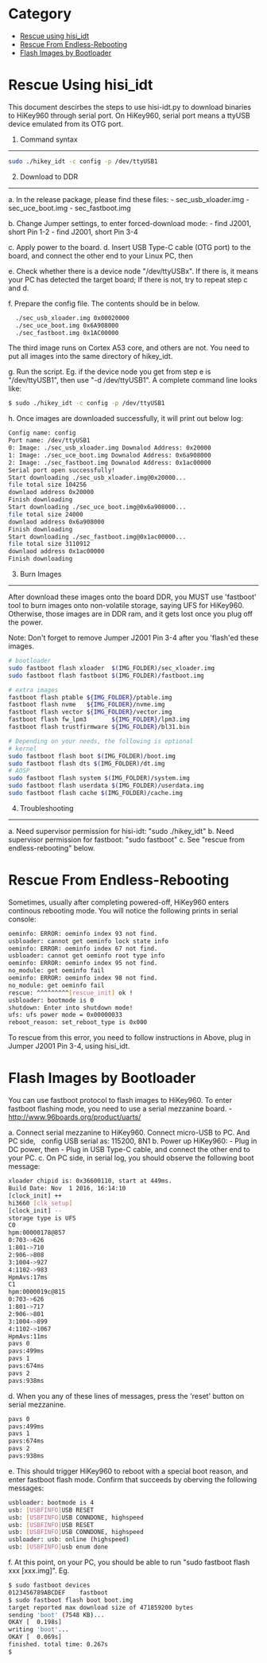 Category
========
* [Rescue using hisi_idt](https://github.com/96boards-hikey/tools-images-hikey960/blob/master/README.md#rescue-using-hisi_idt)
* [Rescue From Endless-Rebooting](https://github.com/96boards-hikey/tools-images-hikey960/blob/master/README.md#rescue-from-endless-rebooting) 
* [Flash Images by Bootloader](https://github.com/96boards-hikey/tools-images-hikey960/blob/master/README.md#flash-images-by-bootloader)
  
Rescue Using hisi_idt
=====================

This document descirbes the steps to use hisi-idt.py to download binaries to HiKey960 through serial port. On HiKey960, serial port means a ttyUSB device emulated from its OTG port.

1. Command syntax
-----------------
```sh
sudo ./hikey_idt -c config -p /dev/ttyUSB1
```

2. Download to DDR
------------------

a.  In the release package, please find these files:
	- sec_usb_xloader.img
	- sec_uce_boot.img
	- sec_fastboot.img

b.  Change Jumper settings, to enter forced-download mode:
	- find J2001, short Pin 1-2
	- find J2001, short Pin 3-4

c.  Apply power to the board.
d.  Insert USB Type-C cable (OTG port) to the board, and connect the other end
    to your Linux PC, then

e.  Check whether there is a device node "/dev/ttyUSBx". If there is, it means
    your PC has detected the target board; If there is not, try to repeat
    step c and d.

f.  Prepare the config file. The contents should be in below.	
```sh
  ./sec_usb_xloader.img 0x00020000
  ./sec_uce_boot.img 0x6A908000
  ./sec_fastboot.img 0x1AC00000
```
The third image runs on Cortex A53 core, and others are not. You need to put all images into the same directory of hikey_idt.

g.  Run the script. Eg. if the device node you get from step e is
    "/dev/ttyUSB1", then use "-d /dev/ttyUSB1". A complete command line looks
    like:
```sh
$ sudo ./hikey_idt -c config -p /dev/ttyUSB1
```

h. Once images are downloaded successfully, it will print out below log:
```sh
Config name: config
Port name: /dev/ttyUSB1
0: Image: ./sec_usb_xloader.img Downalod Address: 0x20000
1: Image: ./sec_uce_boot.img Downalod Address: 0x6a908000
2: Image: ./sec_fastboot.img Downalod Address: 0x1ac00000
Serial port open successfully!
Start downloading ./sec_usb_xloader.img@0x20000...
file total size 104256
downlaod address 0x20000
Finish downloading
Start downloading ./sec_uce_boot.img@0x6a908000...
file total size 24000
downlaod address 0x6a908000
Finish downloading
Start downloading ./sec_fastboot.img@0x1ac00000...
file total size 3110912
downlaod address 0x1ac00000
Finish downloading
```

3. Burn Images
--------------

After download these images onto the board DDR, you MUST use 'fastboot' tool to burn images onto non-volatile storage, saying UFS for HiKey960. Otherwise, those images are in DDR ram, and it gets lost once you plug off the power.

Note: Don't forget to remove Jumper J2001 Pin 3-4 after you 'flash'ed these images.
```sh
# bootloader
sudo fastboot flash xloader  $(IMG_FOLDER)/sec_xloader.img
sudo fastboot flash fastboot $(IMG_FOLDER)/fastboot.img

# extra images
fastboot flash ptable ${IMG_FOLDER}/ptable.img
fastboot flash nvme   ${IMG_FOLDER}/nvme.img
fastboot flash vector ${IMG_FOLDER}/vector.img
fastboot flash fw_lpm3       ${IMG_FOLDER}/lpm3.img
fastboot flash trustfirmware ${IMG_FOLDER}/bl31.bin

# Depending on your needs, the following is optional
# kernel
sudo fastboot flash boot $(IMG_FOLDER)/boot.img
sudo fastboot flash dts $(IMG_FOLDER)/dt.img
# AOSP
sudo fastboot flash system $(IMG_FOLDER)/system.img
sudo fastboot flash userdata $(IMG_FOLDER)/userdata.img
sudo fastboot flash cache $(IMG_FOLDER)/cache.img
```

4. Troubleshooting
------------------
a.  Need supervisor permission for hisi-idt: "sudo ./hikey_idt"
b.  Need supervisor permission for fastboot: "sudo fastboot"
c.  See "rescue from endless-rebooting" below.

Rescue From Endless-Rebooting
=============================

Sometimes, usually after completing powered-off, HiKey960 enters continous rebooting mode. You will notice the following prints in serial console:

```sh
oeminfo: ERROR: oeminfo index 93 not find.
usbloader: cannot get oeminfo lock state info
oeminfo: ERROR: oeminfo index 67 not find.
usbloader: cannot get oeminfo root type info
oeminfo: ERROR: oeminfo index 95 not find.
no_module: get oeminfo fail
oeminfo: ERROR: oeminfo index 98 not find.
no_module: get oeminfo fail
rescue: ^^^^^^^^^[rescue_init] ok !
usbloader: bootmode is 0
shutdown: Enter into shutdown mode!
ufs: ufs power mode = 0x00000033
reboot_reason: set_reboot_type is 0x000
```

To rescue from this error, you need to follow instructions in Above, plug in Jumper J2001 Pin 3-4, using hisi_idt.


Flash Images by Bootloader
============================

You can use fastboot protocol to flash images to HiKey960. To enter fastboot
flashing mode, you need to use a serial mezzanine board.
	- http://www.96boards.org/product/uarts/

a. Connect serial mezzanine to HiKey960. Connect micro-USB to PC. And PC side,
   config USB serial as: 115200, 8N1
b. Power up HiKey960:
	- Plug in DC power, then
	- Plug in USB Type-C cable, and connect the other end to your PC.
c. On PC side, in serial log, you should observe the following boot message:
```sh
xloader chipid is: 0x36600110, start at 449ms.
Build Date: Nov  1 2016, 16:14:10
[clock_init] ++
hi3660 [clk_setup]
[clock_init] --
storage type is UFS
C0
hpm:00000178@857
0:703->626
1:801->710
2:906->808
3:1004->927
4:1102->983
HpmAvs:17ms
C1
hpm:0000019c@815
0:703->626
1:801->717
2:906->801
3:1004->899
4:1102->1067
HpmAvs:11ms
pavs 0
pavs:499ms
pavs 1
pavs:674ms
pavs 2
pavs:938ms
```

d. When you any of these lines of messages, press the 'reset' button on serial
   mezzanine.
```sh
pavs 0
pavs:499ms
pavs 1
pavs:674ms
pavs 2
pavs:938ms
```

e. This should trigger HiKey960 to reboot with a special boot reason, and enter fastboot flash mode. Confirm that succeeds by oberving the following messages:
```sh
usbloader: bootmode is 4
usb: [USBFINFO]USB RESET
usb: [USBFINFO]USB CONNDONE, highspeed
usb: [USBFINFO]USB RESET
usb: [USBFINFO]USB CONNDONE, highspeed
usbloader: usb: online (highspeed)
usb: [USBFINFO]usb enum done
```

f. At this point, on your PC, you should be able to run "sudo fastboot flash
   xxx [xxx.img]". Eg.
```sh
$ sudo fastboot devices
0123456789ABCDEF	fastboot
$ sudo fastboot flash boot boot.img
target reported max download size of 471859200 bytes
sending 'boot' (7548 KB)...
OKAY [  0.198s]
writing 'boot'...
OKAY [  0.069s]
finished. total time: 0.267s
$
```

